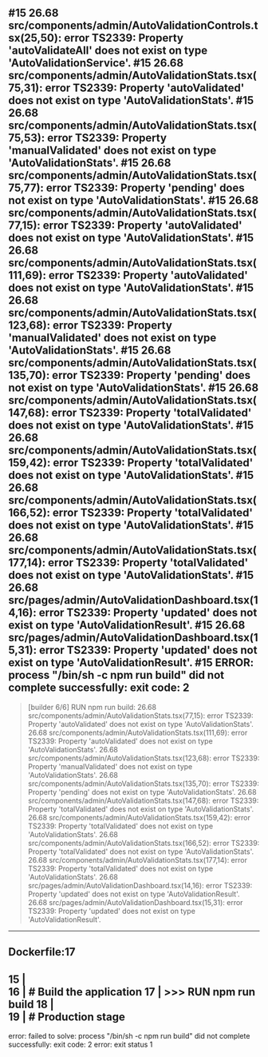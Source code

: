 #15 26.68 src/components/admin/AutoValidationControls.tsx(25,50): error TS2339: Property 'autoValidateAll' does not exist on type 'AutoValidationService'.
#15 26.68 src/components/admin/AutoValidationStats.tsx(75,31): error TS2339: Property 'autoValidated' does not exist on type 'AutoValidationStats'.
#15 26.68 src/components/admin/AutoValidationStats.tsx(75,53): error TS2339: Property 'manualValidated' does not exist on type 'AutoValidationStats'.
#15 26.68 src/components/admin/AutoValidationStats.tsx(75,77): error TS2339: Property 'pending' does not exist on type 'AutoValidationStats'.
#15 26.68 src/components/admin/AutoValidationStats.tsx(77,15): error TS2339: Property 'autoValidated' does not exist on type 'AutoValidationStats'.
#15 26.68 src/components/admin/AutoValidationStats.tsx(111,69): error TS2339: Property 'autoValidated' does not exist on type 'AutoValidationStats'.
#15 26.68 src/components/admin/AutoValidationStats.tsx(123,68): error TS2339: Property 'manualValidated' does not exist on type 'AutoValidationStats'.
#15 26.68 src/components/admin/AutoValidationStats.tsx(135,70): error TS2339: Property 'pending' does not exist on type 'AutoValidationStats'.
#15 26.68 src/components/admin/AutoValidationStats.tsx(147,68): error TS2339: Property 'totalValidated' does not exist on type 'AutoValidationStats'.
#15 26.68 src/components/admin/AutoValidationStats.tsx(159,42): error TS2339: Property 'totalValidated' does not exist on type 'AutoValidationStats'.
#15 26.68 src/components/admin/AutoValidationStats.tsx(166,52): error TS2339: Property 'totalValidated' does not exist on type 'AutoValidationStats'.
#15 26.68 src/components/admin/AutoValidationStats.tsx(177,14): error TS2339: Property 'totalValidated' does not exist on type 'AutoValidationStats'.
#15 26.68 src/pages/admin/AutoValidationDashboard.tsx(14,16): error TS2339: Property 'updated' does not exist on type 'AutoValidationResult'.
#15 26.68 src/pages/admin/AutoValidationDashboard.tsx(15,31): error TS2339: Property 'updated' does not exist on type 'AutoValidationResult'.
#15 ERROR: process "/bin/sh -c npm run build" did not complete successfully: exit code: 2
------
 > [builder 6/6] RUN npm run build:
26.68 src/components/admin/AutoValidationStats.tsx(77,15): error TS2339: Property 'autoValidated' does not exist on type 'AutoValidationStats'.
26.68 src/components/admin/AutoValidationStats.tsx(111,69): error TS2339: Property 'autoValidated' does not exist on type 'AutoValidationStats'.
26.68 src/components/admin/AutoValidationStats.tsx(123,68): error TS2339: Property 'manualValidated' does not exist on type 'AutoValidationStats'.
26.68 src/components/admin/AutoValidationStats.tsx(135,70): error TS2339: Property 'pending' does not exist on type 'AutoValidationStats'.
26.68 src/components/admin/AutoValidationStats.tsx(147,68): error TS2339: Property 'totalValidated' does not exist on type 'AutoValidationStats'.
26.68 src/components/admin/AutoValidationStats.tsx(159,42): error TS2339: Property 'totalValidated' does not exist on type 'AutoValidationStats'.
26.68 src/components/admin/AutoValidationStats.tsx(166,52): error TS2339: Property 'totalValidated' does not exist on type 'AutoValidationStats'.
26.68 src/components/admin/AutoValidationStats.tsx(177,14): error TS2339: Property 'totalValidated' does not exist on type 'AutoValidationStats'.
26.68 src/pages/admin/AutoValidationDashboard.tsx(14,16): error TS2339: Property 'updated' does not exist on type 'AutoValidationResult'.
26.68 src/pages/admin/AutoValidationDashboard.tsx(15,31): error TS2339: Property 'updated' does not exist on type 'AutoValidationResult'.
------
Dockerfile:17
--------------------
  15 |     
  16 |     # Build the application
  17 | >>> RUN npm run build
  18 |     
  19 |     # Production stage
--------------------
error: failed to solve: process "/bin/sh -c npm run build" did not complete successfully: exit code: 2
error: exit status 1